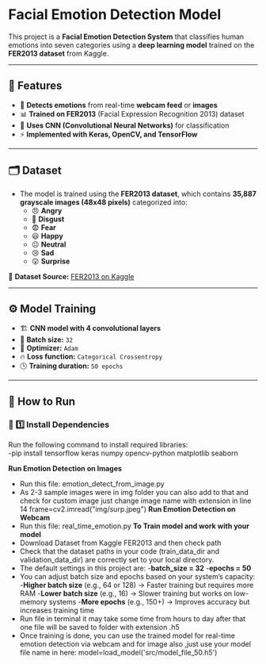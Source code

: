 # **Facial Emotion Detection Model**  

This project is a **Facial Emotion Detection System** that classifies human emotions into seven categories using a **deep learning model** trained on the **FER2013 dataset** from Kaggle.  

---

## 📌 **Features**  
- 🎥 **Detects emotions** from real-time **webcam feed** or **images**  
- 📊 **Trained on FER2013** (Facial Expression Recognition 2013) dataset  
- 🧠 **Uses CNN (Convolutional Neural Networks)** for classification  
- ⚡ **Implemented with Keras, OpenCV, and TensorFlow**  

---

## 🗂 **Dataset**  
- The model is trained using the **FER2013 dataset**, which contains **35,887 grayscale images (48x48 pixels)** categorized into:  
  - 😠 **Angry**  
  - 🤢 **Disgust**  
  - 😨 **Fear**  
  - 😃 **Happy**  
  - 😐 **Neutral**  
  - 😢 **Sad**  
  - 😲 **Surprise**  

🔗 **Dataset Source:** [FER2013 on Kaggle](https://www.kaggle.com/datasets/msambare/fer2013)  

---

## ⚙️ **Model Training**  
- 🏗 **CNN model with 4 convolutional layers**  
- 🔹 **Batch size:** `32`  
- 🚀 **Optimizer:** `Adam`  
- 🔥 **Loss function:** `Categorical Crossentropy`  
- 🕒 **Training duration:** `50 epochs`  

---

## 🚀 **How to Run**  

### 🔹 **1️⃣ Install Dependencies**  
Run the following command to install required libraries:  
-pip install tensorflow keras numpy opencv-python matplotlib seaborn

**Run Emotion Detection on Images**
-	Run this file: emotion_detect_from_image.py 
-	As 2-3 sample images were in img folder you can also add to that and check for custom image just change image name with extension in line 14
frame=cv2.imread("img/surp.jpeg") 
**Run Emotion Detection on Webcam**
- Run this file: real_time_emotion.py
**To Train model and work with your model**
-	Download Dataset from Kaggle FER2013 and then check path 
-	Check that the dataset paths in your code (train_data_dir and validation_data_dir) are correctly set to your local directory.
-	The default settings in this project are:
 -**batch_size = 32**
 -**epochs = 50**
-	You can adjust batch size and epochs based on your system’s capacity:
-**Higher batch size** (e.g., 64 or 128) → Faster training but requires more RAM
-**Lower batch size** (e.g., 16) → Slower training but works on low-memory systems
-**More epochs** (e.g., 150+) → Improves accuracy but increases training time
-	Run file in terminal  it may take some time from hours to day after that one file will be saved to folder with extension .h5 
-	Once training is done, you can use the trained model for real-time emotion detection via webcam  and for image also ,just use your model file name in here:
model=load_model('src/model_file_50.h5')

